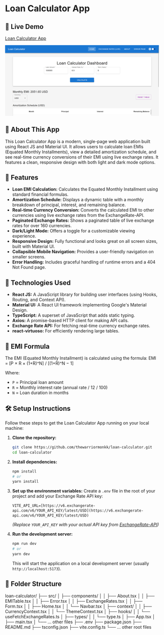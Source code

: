 # Loan Calculator App

## 🔗 Live Demo

[Loan Calculator App](https://loan-calculator-app-git-main-thewarriormonkks-projects.vercel.app/)

![Loan Calculator App Screenshot Placeholder](./public/screenshot.png)

## 📄 About This App

This Loan Calculator App is a modern, single-page web application built using React JS and Material UI. It allows users to calculate loan EMIs (Equated Monthly Installments), view a detailed amortization schedule, and see real-time currency conversions of their EMI using live exchange rates. It features a clean, responsive design with both light and dark mode options.

## 🚀 Features

- **Loan EMI Calculation:** Calculates the Equated Monthly Installment using standard financial formulas.
- **Amortization Schedule:** Displays a dynamic table with a monthly breakdown of principal, interest, and remaining balance.
- **Real-time Currency Conversion:** Converts the calculated EMI to other currencies using live exchange rates from the ExchangeRate-API.
- **Paginated Exchange Rates:** Shows a paginated table of live exchange rates for over 160 currencies.
- **Dark/Light Mode:** Offers a toggle for a customizable viewing experience.
- **Responsive Design:** Fully functional and looks great on all screen sizes, built with Material UI.
- **Collapsible Mobile Navigation:** Provides a user-friendly navigation on smaller screens.
- **Error Handling:** Includes graceful handling of runtime errors and a 404 Not Found page.

## 🧱 Technologies Used

- **React JS:** A JavaScript library for building user interfaces (using Hooks, Routing, and Context API).
- **Material UI:** A React UI framework implementing Google's Material Design.
- **TypeScript:** A superset of JavaScript that adds static typing.
- **Axios:** A promise-based HTTP client for making API calls.
- **Exchange Rate API:** For fetching real-time currency exchange rates.
- **react-virtuoso:** For efficiently rendering large tables.

## 🧮 EMI Formula

The EMI (Equated Monthly Installment) is calculated using the formula:
EMI = [P × R × (1+R)^N] / [(1+R)^N − 1]

Where:

- `P` = Principal loan amount
- `R` = Monthly interest rate (annual rate / 12 / 100)
- `N` = Loan duration in months

## 🛠️ Setup Instructions

Follow these steps to get the Loan Calculator App running on your local machine:

1.  **Clone the repository:**

    ```bash
    git clone https://github.com/thewarriormonkk/loan-calculator.git
    cd loan-calculator
    ```

2.  **Install dependencies:**

    ```bash
    npm install
    # or
    yarn install
    ```

3.  **Set up the environment variables:**
    Create a `.env` file in the root of your project and add your Exchange Rate API key:

    ```
    VITE_API_URL=[https://v6.exchangerate-api.com/v6/YOUR_API_KEY/latest/USD](https://v6.exchangerate-api.com/v6/YOUR_API_KEY/latest/USD)
    ```

    _(Replace `YOUR_API_KEY` with your actual API key from [ExchangeRate-API](https://www.exchangerate-api.com/))_

4.  **Run the development server:**
    ```bash
    npm run dev
    # or
    yarn dev
    ```
    This will start the application on a local development server (usually `http://localhost:5173`).

## 📂 Folder Structure

loan-calculator/
├── src/
│ ├── components/
│ │ ├── About.tsx
│ │ ├── EMITable.tsx
│ │ ├── Error.tsx
│ │ ├── ExchangeRates.tsx
│ │ ├── Form.tsx
│ │ ├── Home.tsx
│ │ └── Navbar.tsx
│ ├── context/
│ │ ├── CurrencyContext.tsx
│ │ └── ThemeContext.tsx
│ ├── hooks/
│ │ └── useFetchExchangeRates.ts
│ ├── types/
│ │ └── type.ts
│ ├── App.tsx
│ ├── main.tsx
│ └── ... other files
├── .env
├── package.json
├── README.md
├── tsconfig.json
├── vite.config.ts
└── ... other root files
